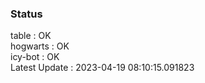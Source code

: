 ### Status


table : OK  
hogwarts : OK  
icy-bot : OK  
Latest Update : 2023-04-19 08:10:15.091823
